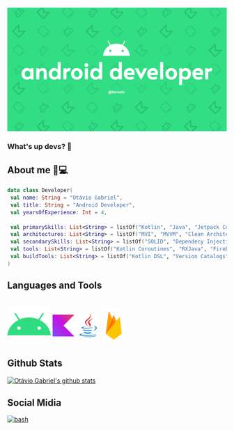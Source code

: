 ![wallpaper](/wallpaper.png)

### What's up devs? 🤙

## About me 📱💻

```kotlin
data class Developer(
 val name: String = "Otávio Gabriel",
 val title: String = "Android Developer",
 val yearsOfExperience: Int = 4,

 val primarySkills: List<String> = listOf("Kotlin", "Java", "Jetpack Compose", "XML", "Unit/UI Testing"),
 val architectures: List<String> = listOf("MVI", "MVVM", "Clean Architecture"),
 val secondarySkills: List<String> = listOf("SOLID", "Dependecy Injection", "Modular Design", "CI/CD"),
 val tools: List<String> = listOf("Kotlin Coroutines", "RXJava", "Firebase", "Detekt"),
 val buildTools: List<String> = listOf("Kotlin DSL", "Version Catalogs", "Gradle Plugins")
)
```

## Languages and Tools

<div style="display: inline_block"><br>
 <img align="center" height="90" width="100" src="/ic_android.svg">
 <img align="center" height="50" width="50" src="/ic_kotlin.svg">
 <img align="center" height="55" width="55" src="https://github.com/devicons/devicon/blob/master/icons/java/java-original.svg">
 <img align="center" height="70" width="55" src="/ic_firebase.svg">
</div>

## **Github Stats**
<a href="https://github.com/tavieto">
 <img align="center" src="https://github-readme-stats.vercel.app/api?username=tavieto&show_icons=true&theme=algolia&line_height=28" alt="Otávio Gabriel's github stats"/>
</a>
  
## Social Midia
 
<p align="left"> <a href="https://www.linkedin.com/in/tavieto/" target="_blank"> <img src="https://www.vectorlogo.zone/logos/linkedin/linkedin-tile.svg" alt="bash"width="40" height="40"/> </a></p>
